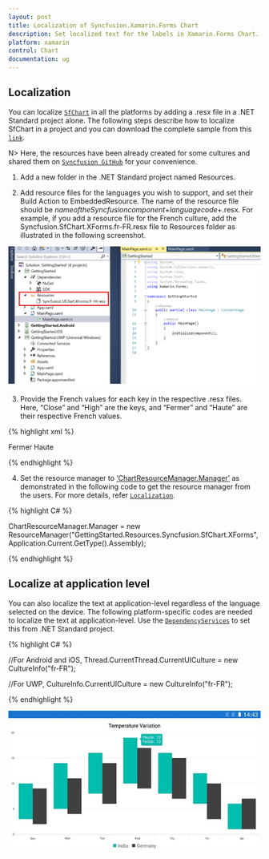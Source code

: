 ```yaml
---
layout: post
title: Localization of Syncfusion.Xamarin.Forms Chart
description: Set localized text for the labels in Xamarin.Forms Chart.
platform: xamarin
control: Chart
documentation: ug
---
```


## Localization 

You can localize [`SfChart`](https://help.syncfusion.com/cr/xamarin/Syncfusion.SfChart.XForms.SfChart.html) in all the platforms by adding a .resx file in a .NET Standard project alone. The following steps describe how to localize SfChart in a project and you can download the complete sample from this [`link`](https://github.com/SyncfusionExamples/how-to-localize-the-labels-in-xamarin-forms-sfchart).

N> Here, the resources have been already created for some cultures and shared them on [`Syncfusion GitHub`](https://github.com/syncfusion/xamarin-localized-texts) for your convenience.

1. Add a new folder in the .NET Standard project named Resources.

2. Add resource files for the languages you wish to support, and set their Build Action to EmbeddedResource. The name of the resource file should be $name of the Syncfusion component$+$language code$+.resx. For example, if you add a resource file for the French culture, add the Syncfusion.SfChart.XForms.fr-FR.resx file to Resources folder as illustrated in the following screenshot.

![Localization support in Xamarin.Forms Chart](localization_images/LocalizationResource.png)

3. Provide the French values for each key in the respective .resx files. Here, “Close” and “High” are the keys, and “Fermer” and “Haute” are their respective French values.

{% highlight xml %}

<data name="Close" xml:space="preserve">
  <value>Fermer</value>
</data>
<data name="High" xml:space="preserve">
  <value>Haute</value>
</data>  

{% endhighlight %} 

4. Set the resource manager to [‘ChartResourceManager.Manager’](https://help.syncfusion.com/cr/xamarin/Syncfusion.SfChart.XForms.ChartResourceManager.html#Syncfusion_SfChart_XForms_ChartResourceManager_Manager) as demonstrated in the following code to get the resource manager from the users. For more details, refer [`Localization`](https://blog.syncfusion.com/post/localization-made-easy-for-syncfusion-xamarin-forms-components.aspx).

{% highlight C# %}

ChartResourceManager.Manager = new ResourceManager("GettingStarted.Resources.Syncfusion.SfChart.XForms", Application.Current.GetType().Assembly);

{% endhighlight %} 

## Localize at application level

You can also localize the text at application-level regardless of the language selected on the device. The following platform-specific codes are needed to localize the text at application-level. Use the [`DependencyServices`](https://docs.microsoft.com/en-us/xamarin/xamarin-forms/app-fundamentals/dependency-service/introduction) to set this from .NET Standard project.

{% highlight C# %}

//For Android and iOS,
Thread.CurrentThread.CurrentUICulture = new CultureInfo("fr-FR");

//For UWP,
CultureInfo.CurrentUICulture = new CultureInfo("fr-FR");

{% endhighlight %} 

![Localization support in Xamarin.Forms Chart](localization_images/ChartLocalization.png)